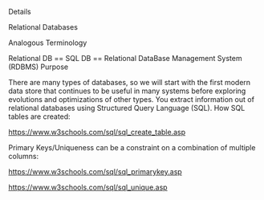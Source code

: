 Details


Relational Databases


Analogous Terminology


Relational DB == SQL DB == Relational DataBase Management System (RDBMS)
Purpose


There are many types of databases, so we will start with the first modern data store that continues to be useful in many systems before exploring evolutions and optimizations of other types. You extract information out of relational databases using Structured Query Language (SQL).
How SQL tables are created:

https://www.w3schools.com/sql/sql_create_table.asp


Primary Keys/Uniqueness can be a constraint on a combination of multiple columns:


https://www.w3schools.com/sql/sql_primarykey.asp

https://www.w3schools.com/sql/sql_unique.asp
